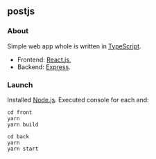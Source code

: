 ## postjs

### About
Simple web app whole is written in [TypeScript](https://www.typescriptlang.org/).
* Frontend: [React.js](https://reactjs.org/),
* Backend: [Express](https://expressjs.com/).

### Launch
Installed [Node.js](https://nodejs.org/). Executed console for each and:
```
cd front
yarn
yarn build
```
```
cd back
yarn
yarn start
```

